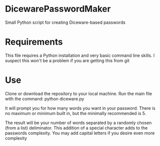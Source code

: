 # DicewarePasswordMaker
Small Python script for creating Diceware-based passwords

# Requirements
This file requires a Python installation and very basic command line skills. I suspect this won't be a problem if you are getting this from git

# Use
Clone or download the repository to your local machine. Run the main file with the command: python diceware.py

It will prompt you for how many words you want in your password. There is no maximum or minimum built in, but the minimally recommended is 5.

The result will be your number of words separated by a randomly chosen (from a list) deliminator. This addition of a special character adds to the passwords complexity. You may add capital letters if you desire even more complexity



